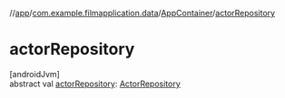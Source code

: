 //[app](../../../index.md)/[com.example.filmapplication.data](../index.md)/[AppContainer](index.md)/[actorRepository](actor-repository.md)

# actorRepository

[androidJvm]\
abstract val [actorRepository](actor-repository.md): [ActorRepository](../../com.example.filmapplication.repository/-actor-repository/index.md)

